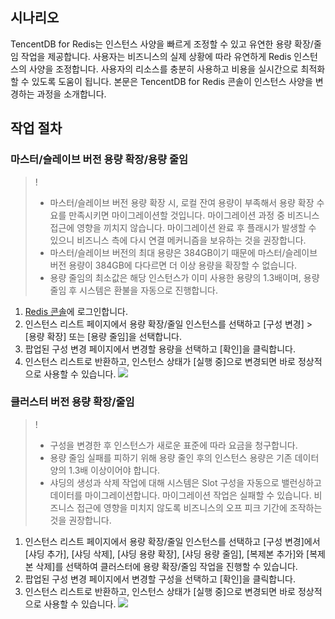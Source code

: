 ## 시나리오
TencentDB for Redis는 인스턴스 사양을 빠르게 조정할 수 있고 유연한 용량 확장/줄임 작업을 제공합니다. 사용자는 비즈니스의 실제 상황에 따라 유연하게 Redis 인스턴스의 사양을 조정합니다. 사용자의 리소스를 충분히 사용하고 비용을 실시간으로 최적화할 수 있도록 도움이 됩니다. 본문은 TencentDB for Redis 콘솔이 인스턴스 사양을 변경하는 과정을 소개합니다.

## 작업 절차
### 마스터/슬레이브 버전 용량 확장/용량 줄임
>!
>- 마스터/슬레이브 버전 용량 확장 시, 로컬 잔여 용량이 부족해서 용량 확장 수요를 만족시키면 마이그레이션할 것입니다. 마이그레이션 과정 중 비즈니스 접근에 영향을 끼치지 않습니다. 마이그레이션 완료 후 플래시가 발생할 수 있으니 비즈니스 측에 다시 연결 메커니즘을 보유하는 것을 권장합니다.
>- 마스터/슬레이브 버전의 최대 용량은 384GB이기 때문에 마스터/슬레이브 버전 용량이 384GB에 다다르면 더 이상 용량을 확장할 수 없습니다.
>- 용량 줄임의 최소값은 해당 인스턴스가 이미 사용한 용량의 1.3배이며, 용량 줄임 후 시스템은 환불을 자동으로 진행합니다.

1. [Redis 콘솔](https://console.cloud.tencent.com/redis)에 로그인합니다.
1. 인스턴스 리스트 페이지에서 용량 확장/줄일 인스턴스를 선택하고 [구성 변경] > [용량 확장] 또는 [용량 줄임]을 선택합니다.
2. 팝업된 구성 변경 페이지에서 변경할 용량을 선택하고 [확인]을 클릭합니다.
3. 인스턴스 리스트로 반환하고, 인스턴스 상태가 [실행 중]으로 변경되면 바로 정상적으로 사용할 수 있습니다.
![](https://main.qcloudimg.com/raw/875d18da0c846e8035450621806399fe.png)

### 클러스터 버전 용량 확장/줄임
>!
>- 구성을 변경한 후 인스턴스가 새로운 표준에 따라 요금을 청구합니다.
>- 용량 줄임 실패를 피하기 위해 용량 줄인 후의 인스턴스 용량은 기존 데이터양의 1.3배 이상이어야 합니다.
>- 샤딩의 생성과 삭제 작업에 대해 시스템은 Slot 구성을 자동으로 밸런싱하고 데이터를 마이그레이션합니다. 마이그레이션 작업은 실패할 수 있습니다. 비즈니스 접근에 영향을 미치지 않도록 비즈니스의 오프 피크 기간에 조작하는 것을 권장합니다.

1. 인스턴스 리스트 페이지에서 용량 확장/줄일 인스턴스를 선택하고 [구성 변경]에서 [샤딩 추가], [샤딩 삭제], [샤딩 용량 확장], [샤딩 용량 줄임], [복제본 추가]와 [복제본 삭제]를 선택하여 클러스터에 용량 확장/줄임 작업을 진행할 수 있습니다.
2. 팝업된 구성 변경 페이지에서 변경할 구성을 선택하고 [확인]을 클릭합니다.
3. 인스턴스 리스트로 반환하고, 인스턴스 상태가 [실행 중]으로 변경되면 바로 정상적으로 사용할 수 있습니다.
![](https://main.qcloudimg.com/raw/6badb0326a5c0826f25875199f3d27ce.png)

